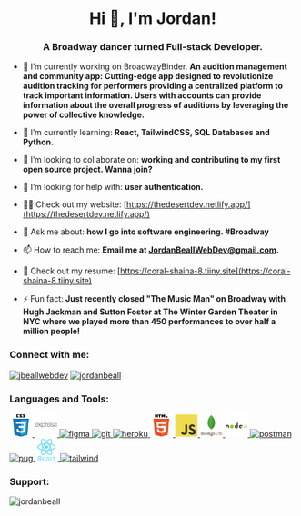 

<h1 align="center">Hi 👋, I'm Jordan!</h1>
<h3 align="center">A Broadway dancer turned Full-stack Developer.</h3>


- 🔭 I’m currently working on BroadwayBinder. **An audition management and community app: Cutting-edge app designed to revolutionize audition tracking for performers providing a centralized platform to track important information. Users with accounts can provide information about the overall progress of auditions by leveraging the power of collective knowledge.**

- 🌱 I’m currently learning: **React, TailwindCSS, SQL Databases and Python.**

- 👯 I’m looking to collaborate on: **working and contributing to my first open source project. Wanna join?**

- 🤝 I’m looking for help with: **user authentication.**

- 👨‍💻 Check out my website: [https://thedesertdev.netlify.app/](https://thedesertdev.netlify.app/)

- 💬 Ask me about: **how I go into software engineering. #Broadway**

- 📫 How to reach me: **Email me at JordanBeallWebDev@gmail.com.**

- 📄 Check out my resume: [https://coral-shaina-8.tiiny.site](https://coral-shaina-8.tiiny.site)

- ⚡ Fun fact: **Just recently closed "The Music Man" on Broadway with Hugh Jackman and Sutton Foster at The Winter Garden Theater in NYC where we played more than 450 performances to over half a million people!**

<h3 align="left">Connect with me:</h3>
<p align="left">
<a href="https://twitter.com/jbeallwebdev" target="blank"><img align="center" src="https://raw.githubusercontent.com/rahuldkjain/github-profile-readme-generator/master/src/images/icons/Social/twitter.svg" alt="jbeallwebdev" height="30" width="40" /></a>
<a href="https://linkedin.com/in/jordanbeall" target="blank"><img align="center" src="https://raw.githubusercontent.com/rahuldkjain/github-profile-readme-generator/master/src/images/icons/Social/linked-in-alt.svg" alt="jordanbeall" height="30" width="40" /></a>
</p>

<h3 align="left">Languages and Tools:</h3>
<p align="left"> <a href="https://www.w3schools.com/css/" target="_blank" rel="noreferrer"> <img src="https://raw.githubusercontent.com/devicons/devicon/master/icons/css3/css3-original-wordmark.svg" alt="css3" width="40" height="40"/> </a> <a href="https://expressjs.com" target="_blank" rel="noreferrer"> <img src="https://raw.githubusercontent.com/devicons/devicon/master/icons/express/express-original-wordmark.svg" alt="express" width="40" height="40"/> </a> <a href="https://www.figma.com/" target="_blank" rel="noreferrer"> <img src="https://www.vectorlogo.zone/logos/figma/figma-icon.svg" alt="figma" width="40" height="40"/> </a> <a href="https://git-scm.com/" target="_blank" rel="noreferrer"> <img src="https://www.vectorlogo.zone/logos/git-scm/git-scm-icon.svg" alt="git" width="40" height="40"/> </a> <a href="https://heroku.com" target="_blank" rel="noreferrer"> <img src="https://www.vectorlogo.zone/logos/heroku/heroku-icon.svg" alt="heroku" width="40" height="40"/> </a> <a href="https://www.w3.org/html/" target="_blank" rel="noreferrer"> <img src="https://raw.githubusercontent.com/devicons/devicon/master/icons/html5/html5-original-wordmark.svg" alt="html5" width="40" height="40"/> </a> <a href="https://developer.mozilla.org/en-US/docs/Web/JavaScript" target="_blank" rel="noreferrer"> <img src="https://raw.githubusercontent.com/devicons/devicon/master/icons/javascript/javascript-original.svg" alt="javascript" width="40" height="40"/> </a> <a href="https://www.mongodb.com/" target="_blank" rel="noreferrer"> <img src="https://raw.githubusercontent.com/devicons/devicon/master/icons/mongodb/mongodb-original-wordmark.svg" alt="mongodb" width="40" height="40"/> </a> <a href="https://nodejs.org" target="_blank" rel="noreferrer"> <img src="https://raw.githubusercontent.com/devicons/devicon/master/icons/nodejs/nodejs-original-wordmark.svg" alt="nodejs" width="40" height="40"/> </a> <a href="https://postman.com" target="_blank" rel="noreferrer"> <img src="https://www.vectorlogo.zone/logos/getpostman/getpostman-icon.svg" alt="postman" width="40" height="40"/> </a> <a href="https://pugjs.org" target="_blank" rel="noreferrer"> <img src="https://cdn.worldvectorlogo.com/logos/pug.svg" alt="pug" width="40" height="40"/> </a> <a href="https://reactjs.org/" target="_blank" rel="noreferrer"> <img src="https://raw.githubusercontent.com/devicons/devicon/master/icons/react/react-original-wordmark.svg" alt="react" width="40" height="40"/> </a> <a href="https://tailwindcss.com/" target="_blank" rel="noreferrer"> <img src="https://www.vectorlogo.zone/logos/tailwindcss/tailwindcss-icon.svg" alt="tailwind" width="40" height="40"/> </a> </p>

<h3 align="left">Support:</h3>
<p><a href="https://www.buymeacoffee.com/jordanbeall"> <img align="left" src="https://cdn.buymeacoffee.com/buttons/v2/default-yellow.png" height="50" width="210" alt="jordanbeall" /></a></p><br><br>


